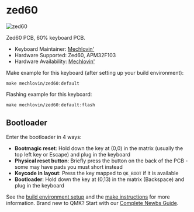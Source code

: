 # zed60

![zed60](https://i.imgur.com/KyTpfmMl.png)

Zed60 PCB, 60% keyboard PCB.
* Keyboard Maintainer: [Mechlovin'](https://mechlovin.studio)
* Hardware Supported: Zed60, APM32F103
* Hardware Availability: [Mechlovin'](https://mechlovin.studio)

Make example for this keyboard (after setting up your build environment):

    make mechlovin/zed60:default

Flashing example for this keyboard:

    make mechlovin/zed60:default:flash

## Bootloader

Enter the bootloader in 4 ways:

* **Bootmagic reset**: Hold down the key at (0,0) in the matrix (usually the top left key or Escape) and plug in the keyboard
* **Physical reset button**: Briefly press the button on the back of the PCB - some may have pads you must short instead
* **Keycode in layout**: Press the key mapped to `QK_BOOT` if it is available
* **Bootloader**: Hold down the key at (0,13) in the matrix (Backspace) and plug in the keyboard 

See the [build environment setup](https://docs.qmk.fm/#/getting_started_build_tools) and the [make instructions](https://docs.qmk.fm/#/getting_started_make_guide) for more information. Brand new to QMK? Start with our [Complete Newbs Guide](https://docs.qmk.fm/#/newbs).
